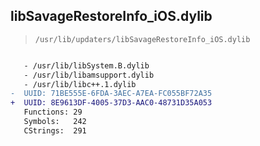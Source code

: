 ## libSavageRestoreInfo_iOS.dylib

> `/usr/lib/updaters/libSavageRestoreInfo_iOS.dylib`

```diff

   - /usr/lib/libSystem.B.dylib
   - /usr/lib/libamsupport.dylib
   - /usr/lib/libc++.1.dylib
-  UUID: 71BE555E-6FDA-3AEC-A7EA-FC055BF72A35
+  UUID: 8E9613DF-4005-37D3-AAC0-48731D35A053
   Functions: 29
   Symbols:   242
   CStrings:  291

```
